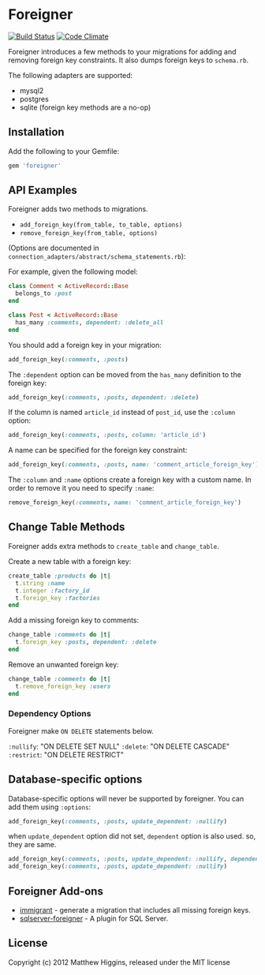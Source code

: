 # Foreigner
[![Build Status](https://travis-ci.org/matthuhiggins/foreigner.png)](https://travis-ci.org/matthuhiggins/foreigner) [![Code Climate](https://codeclimate.com/github/matthuhiggins/foreigner.png)](https://codeclimate.com/github/matthuhiggins/foreigner)

Foreigner introduces a few methods to your migrations for adding and removing foreign key constraints. It also dumps foreign keys to `schema.rb`.

The following adapters are supported:

* mysql2
* postgres
* sqlite (foreign key methods are a no-op)

## Installation

Add the following to your Gemfile:

```ruby
gem 'foreigner'
```
## API Examples

Foreigner adds two methods to migrations.

* `add_foreign_key(from_table, to_table, options)`
* `remove_foreign_key(from_table, options)`

(Options are documented in `connection_adapters/abstract/schema_statements.rb`):

For example, given the following model:

```ruby
class Comment < ActiveRecord::Base
  belongs_to :post
end

class Post < ActiveRecord::Base
  has_many :comments, dependent: :delete_all
end
```  

You should add a foreign key in your migration:

```ruby
add_foreign_key(:comments, :posts)
```

The `:dependent` option can be moved from the `has_many` definition to the foreign key:

```ruby
add_foreign_key(:comments, :posts, dependent: :delete)
```

If the column is named `article_id` instead of `post_id`, use the `:column` option:

```ruby
add_foreign_key(:comments, :posts, column: 'article_id')
```

A name can be specified for the foreign key constraint:

```ruby
add_foreign_key(:comments, :posts, name: 'comment_article_foreign_key')
```

The `:column` and `:name` options create a foreign key with a custom name. In order to remove it you need to specify `:name`:

```ruby
remove_foreign_key(:comments, name: 'comment_article_foreign_key')
```

## Change Table Methods

Foreigner adds extra methods to `create_table` and `change_table`.

Create a new table with a foreign key:

```ruby
create_table :products do |t|
  t.string :name
  t.integer :factory_id
  t.foreign_key :factories
end
```

Add a missing foreign key to comments:

```ruby
change_table :comments do |t|
  t.foreign_key :posts, dependent: :delete
end
```

Remove an unwanted foreign key:

```ruby
change_table :comments do |t|
  t.remove_foreign_key :users
end
```

### Dependency Options

Foreigner make ```ON DELETE``` statements below.

`:nullify`: "ON DELETE SET NULL"
`:delete`: "ON DELETE CASCADE"
`:restrict`: "ON DELETE RESTRICT"


## Database-specific options

Database-specific options will never be supported by foreigner. You can add them using `:options`:

```ruby
add_foreign_key(:comments, :posts, update_dependent: :nullify)
```

when ```update_dependent``` option did not set, ```dependent``` option is also used.
so, they are same.

```ruby
add_foreign_key(:comments, :posts, update_dependent: :nullify, dependent: :nullify)
add_foreign_key(:comments, :posts, update_dependent: :nullify)
```


## Foreigner Add-ons

* [immigrant](https://github.com/jenseng/immigrant) - generate a migration that includes all missing foreign keys.
* [sqlserver-foreigner](https://github.com/cleblanc87/sqlserver-foreigner) - A plugin for SQL Server.

## License

Copyright (c) 2012 Matthew Higgins, released under the MIT license
